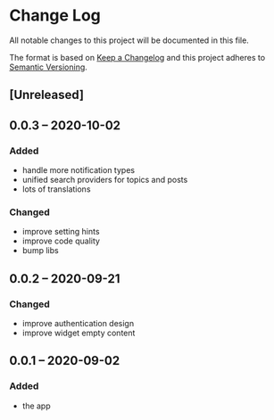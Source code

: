 # Change Log
All notable changes to this project will be documented in this file.

The format is based on [Keep a Changelog](http://keepachangelog.com/)
and this project adheres to [Semantic Versioning](http://semver.org/).

## [Unreleased]

## 0.0.3 – 2020-10-02
### Added
- handle more notification types
- unified search providers for topics and posts
- lots of translations

### Changed
- improve setting hints
- improve code quality
- bump libs

## 0.0.2 – 2020-09-21
### Changed
* improve authentication design
* improve widget empty content

## 0.0.1 – 2020-09-02
### Added
* the app
